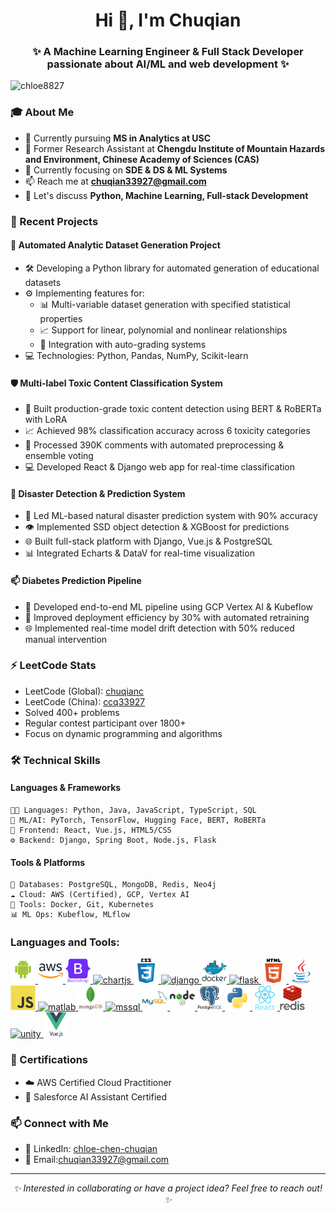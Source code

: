 <h1 align="center">Hi 👋, I'm Chuqian</h1>
<h3 align="center"> ✨ A Machine Learning Engineer & Full Stack Developer passionate about AI/ML and web development ✨</h3>

<p align="left"> <img src="https://komarev.com/ghpvc/?username=chloe11717&label=Profile%20views&color=0e75b6&style=flat" alt="chloe8827" /> </p>

### 🎓 About Me

- 🎯 Currently pursuing **MS in Analytics at USC**
- 💼 Former Research Assistant at **Chengdu Institute of Mountain Hazards and Environment, Chinese Academy of Sciences (CAS)**
- 🌱 Currently focusing on **SDE & DS & ML Systems**
- 📫 Reach me at **chuqian33927@gmail.com**
- 💬 Let's discuss **Python, Machine Learning, Full-stack Development**

### 🚀 Recent Projects

#### 🤖 Automated Analytic Dataset Generation Project 

- 🛠️ Developing a Python library for automated generation of educational datasets
- ⚙️ Implementing features for:
  - 📊 Multi-variable dataset generation with specified statistical properties
  - 📈 Support for linear, polynomial and nonlinear relationships
  - 🔄 Integration with auto-grading systems
- 💻 Technologies: Python, Pandas, NumPy, Scikit-learn

#### 🛡️ Multi-label Toxic Content Classification System

- 🎯 Built production-grade toxic content detection using BERT & RoBERTa with LoRA
- 📈 Achieved 98% classification accuracy across 6 toxicity categories
- 🔄 Processed 390K comments with automated preprocessing & ensemble voting
- 💻 Developed React & Django web app for real-time classification

#### 🌋 Disaster Detection & Prediction System

- 🤖 Led ML-based natural disaster prediction system with 90% accuracy
- 👁️ Implemented SSD object detection & XGBoost for predictions
- 🌐 Built full-stack platform with Django, Vue.js & PostgreSQL
- 📊 Integrated Echarts & DataV for real-time visualization

#### 📫 Diabetes Prediction Pipeline
- 🎯 Developed end-to-end ML pipeline using GCP Vertex AI & Kubeflow
- 🔄 Improved deployment efficiency by 30% with automated retraining
- 🌐 Implemented real-time model drift detection with 50% reduced manual intervention

### ⚡ LeetCode Stats

- LeetCode (Global): [chuqianc](https://leetcode.com/u/chuqianc/)
- LeetCode (China): [ccq33927](https://leetcode.cn/u/ccq33927/)
- Solved 400+ problems
- Regular contest participant over 1800+
- Focus on dynamic programming and algorithms

### 🛠️ Technical Skills

#### Languages & Frameworks

```
👨‍💻 Languages: Python, Java, JavaScript, TypeScript, SQL
🤖 ML/AI: PyTorch, TensorFlow, Hugging Face, BERT, RoBERTa
🎨 Frontend: React, Vue.js, HTML5/CSS
⚙️ Backend: Django, Spring Boot, Node.js, Flask
```

#### Tools & Platforms

```
💾 Databases: PostgreSQL, MongoDB, Redis, Neo4j
☁️ Cloud: AWS (Certified), GCP, Vertex AI
🔧 Tools: Docker, Git, Kubernetes
📊 ML Ops: Kubeflow, MLflow
```



<h3 align="left">Languages and Tools:</h3>
<p align="left"> <a href="https://developer.android.com" target="_blank" rel="noreferrer"> <img src="https://raw.githubusercontent.com/devicons/devicon/master/icons/android/android-original-wordmark.svg" alt="android" width="40" height="40"/> </a> <a href="https://aws.amazon.com" target="_blank" rel="noreferrer"> <img src="https://raw.githubusercontent.com/devicons/devicon/master/icons/amazonwebservices/amazonwebservices-original-wordmark.svg" alt="aws" width="40" height="40"/> </a> <a href="https://getbootstrap.com" target="_blank" rel="noreferrer"> <img src="https://raw.githubusercontent.com/devicons/devicon/master/icons/bootstrap/bootstrap-plain-wordmark.svg" alt="bootstrap" width="40" height="40"/> </a> <a href="https://www.chartjs.org" target="_blank" rel="noreferrer"> <img src="https://www.chartjs.org/media/logo-title.svg" alt="chartjs" width="40" height="40"/> </a> <a href="https://www.w3schools.com/css/" target="_blank" rel="noreferrer"> <img src="https://raw.githubusercontent.com/devicons/devicon/master/icons/css3/css3-original-wordmark.svg" alt="css3" width="40" height="40"/> </a> <a href="https://www.djangoproject.com/" target="_blank" rel="noreferrer"> <img src="https://cdn.worldvectorlogo.com/logos/django.svg" alt="django" width="40" height="40"/> </a> <a href="https://www.docker.com/" target="_blank" rel="noreferrer"> <img src="https://raw.githubusercontent.com/devicons/devicon/master/icons/docker/docker-original-wordmark.svg" alt="docker" width="40" height="40"/> </a> <a href="https://flask.palletsprojects.com/" target="_blank" rel="noreferrer"> <img src="https://www.vectorlogo.zone/logos/pocoo_flask/pocoo_flask-icon.svg" alt="flask" width="40" height="40"/> </a> <a href="https://www.w3.org/html/" target="_blank" rel="noreferrer"> <img src="https://raw.githubusercontent.com/devicons/devicon/master/icons/html5/html5-original-wordmark.svg" alt="html5" width="40" height="40"/> </a> <a href="https://www.java.com" target="_blank" rel="noreferrer"> <img src="https://raw.githubusercontent.com/devicons/devicon/master/icons/java/java-original.svg" alt="java" width="40" height="40"/> </a> <a href="https://developer.mozilla.org/en-US/docs/Web/JavaScript" target="_blank" rel="noreferrer"> <img src="https://raw.githubusercontent.com/devicons/devicon/master/icons/javascript/javascript-original.svg" alt="javascript" width="40" height="40"/> </a> <a href="https://www.mathworks.com/" target="_blank" rel="noreferrer"> <img src="https://upload.wikimedia.org/wikipedia/commons/2/21/Matlab_Logo.png" alt="matlab" width="40" height="40"/> </a> <a href="https://www.mongodb.com/" target="_blank" rel="noreferrer"> <img src="https://raw.githubusercontent.com/devicons/devicon/master/icons/mongodb/mongodb-original-wordmark.svg" alt="mongodb" width="40" height="40"/> </a> <a href="https://www.microsoft.com/en-us/sql-server" target="_blank" rel="noreferrer"> <img src="https://www.svgrepo.com/show/303229/microsoft-sql-server-logo.svg" alt="mssql" width="40" height="40"/> </a> <a href="https://www.mysql.com/" target="_blank" rel="noreferrer"> <img src="https://raw.githubusercontent.com/devicons/devicon/master/icons/mysql/mysql-original-wordmark.svg" alt="mysql" width="40" height="40"/> </a> <a href="https://nodejs.org" target="_blank" rel="noreferrer"> <img src="https://raw.githubusercontent.com/devicons/devicon/master/icons/nodejs/nodejs-original-wordmark.svg" alt="nodejs" width="40" height="40"/> </a> <a href="https://www.postgresql.org" target="_blank" rel="noreferrer"> <img src="https://raw.githubusercontent.com/devicons/devicon/master/icons/postgresql/postgresql-original-wordmark.svg" alt="postgresql" width="40" height="40"/> </a> <a href="https://www.python.org" target="_blank" rel="noreferrer"> <img src="https://raw.githubusercontent.com/devicons/devicon/master/icons/python/python-original.svg" alt="python" width="40" height="40"/> </a> <a href="https://reactjs.org/" target="_blank" rel="noreferrer"> <img src="https://raw.githubusercontent.com/devicons/devicon/master/icons/react/react-original-wordmark.svg" alt="react" width="40" height="40"/> </a> <a href="https://redis.io" target="_blank" rel="noreferrer"> <img src="https://raw.githubusercontent.com/devicons/devicon/master/icons/redis/redis-original-wordmark.svg" alt="redis" width="40" height="40"/> </a> <a href="https://unity.com/" target="_blank" rel="noreferrer"> <img src="https://www.vectorlogo.zone/logos/unity3d/unity3d-icon.svg" alt="unity" width="40" height="40"/> </a> <a href="https://vuejs.org/" target="_blank" rel="noreferrer"> <img src="https://raw.githubusercontent.com/devicons/devicon/master/icons/vuejs/vuejs-original-wordmark.svg" alt="vuejs" width="40" height="40"/> </a> </p>

### 🏅 Certifications

- ☁️ AWS Certified Cloud Practitioner
- 🤖 Salesforce AI Assistant Certified

### 📫 Connect with Me

- 💼 LinkedIn: [chloe-chen-chuqian](https://www.linkedin.com/in/chloe-chen-chuqian)
- 📧 Email:chuqian33927@gmail.com

---
<p align="center">
<i>✨ Interested in collaborating or have a project idea? Feel free to reach out! ✨</i>
</p>


